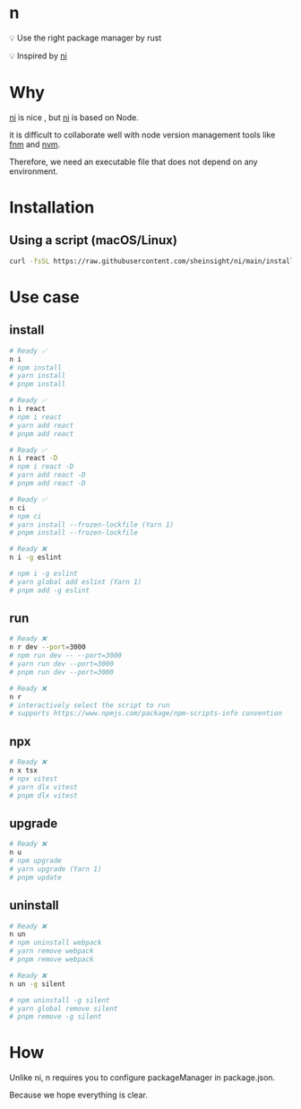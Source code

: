 # n

💡 Use the right package manager by rust

💡 Inspired by [ni](https://github.com/antfu/ni)

# Why

[ni](https://github.com/antfu/ni) is nice , but [ni](https://github.com/antfu/ni) is based on Node.

it is difficult to collaborate well with node version management tools like [fnm](https://github.com/Schniz/fnm) and [nvm](https://github.com/nvm-sh/nvm).

Therefore, we need an executable file that does not depend on any environment.

# Installation

## Using a script (macOS/Linux)

```bash
curl -fsSL https://raw.githubusercontent.com/sheinsight/ni/main/install.sh | bash
```

# Use case

## install

```bash
# Ready ✅
n i
# npm install
# yarn install
# pnpm install
```

```bash
# Ready ✅
n i react
# npm i react
# yarn add react
# pnpm add react
```

```bash
# Ready ✅
n i react -D
# npm i react -D
# yarn add react -D
# pnpm add react -D
```

```bash
# Ready ✅
n ci
# npm ci
# yarn install --frozen-lockfile (Yarn 1)
# pnpm install --frozen-lockfile
```

```bash
# Ready ❌
n i -g eslint

# npm i -g eslint
# yarn global add eslint (Yarn 1)
# pnpm add -g eslint

```

## run

```bash
# Ready ❌
n r dev --port=3000
# npm run dev -- --port=3000
# yarn run dev --port=3000
# pnpm run dev --port=3000
```

```bash
# Ready ❌
n r
# interactively select the script to run
# supports https://www.npmjs.com/package/npm-scripts-info convention
```

## npx

```bash
# Ready ❌
n x tsx
# npx vitest
# yarn dlx vitest
# pnpm dlx vitest
```

## upgrade

```bash
# Ready ❌
n u
# npm upgrade
# yarn upgrade (Yarn 1)
# pnpm update
```

## uninstall

```bash
# Ready ❌
n un
# npm uninstall webpack
# yarn remove webpack
# pnpm remove webpack
```

```bash
# Ready ❌
n un -g silent

# npm uninstall -g silent
# yarn global remove silent
# pnpm remove -g silent
```

# How

Unlike ni, n requires you to configure packageManager in package.json.

Because we hope everything is clear.
